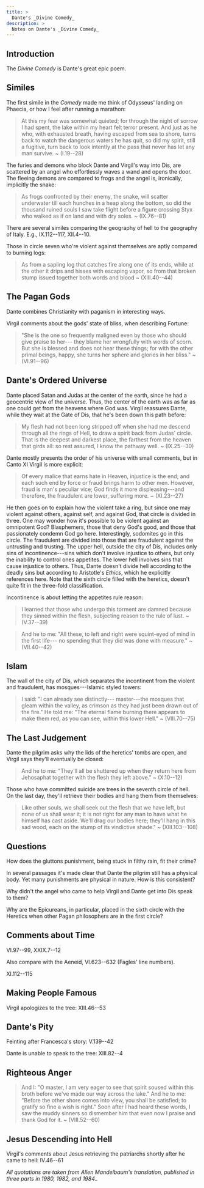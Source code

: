 ```yaml
---
title: >
  Dante's _Divine Comedy_
description: >
  Notes on Dante's _Divine Comedy_
---
```


## Introduction

The *Divine Comedy* is Dante's great epic poem.

## Similes

The first simile in the _Comedy_ made me think of Odysseus' landing on Phaecia, or how I feel after running a marathon:

>   At this my fear was somewhat quieted;
> for through the night of sorrow I had spent,
> the lake within my heart felt terror present.
>   And just as he who, with exhausted breath,
> having escaped from sea to shore, turns back
> to watch the dangerous waters he has quit,
>   so did my spirit, still a fugitive,
> turn back to look intently at the pass
> that never has let any man survive.
> ~ (I.19--28)

The furies and demons who block Dante and Virgil's way into Dis, are scattered by an angel who effortlessly waves a wand and opens the door. The fleeing demons are compared to frogs and the angel is, ironically, implicitly the snake:

>   As frogs confronted by their enemy,
> the snake, will scatter underwater till
> each hunches in a heap along the bottom,
>   so did the thousand ruined souls I saw
> take flight before a figure crossing Styx
> who walked as if on land and with dry soles.
> ~ (IX.76--81)

There are several similes comparing the geography of hell to the geography of Italy. E.g., IX.112--117, XII.4--10.

Those in circle seven who're violent against themselves are aptly compared to burning logs:

>   As from a sapling log that catches fire
> along one of its ends, while at the other
> it drips and hisses with escaping vapor,
>   so from that broken stump issued together
> both words and blood
> ~ (XIII.40--44)

## The Pagan Gods

Dante combines Christianity with paganism in interesting ways.

Virgil comments about the gods' state of bliss, when describing Fortune:

>   "She is the one so frequently maligned
> even by those who should give praise to her---
> they blame her wrongfully with words of scorn.
>   But she is blessed and does not hear these things;
> for with the other primal beings, happy,
> she turns her sphere and glories in her bliss."
> ~ (VI.91--96)

## Dante's Ordered Universe

Dante placed Satan and Judas at the center of the earth, since he had a geocentric view of the universe. Thus, the center of the earth was as far as one could get from the heavens where God was. Virgil reassures Dante, while they wait at the Gate of Dis, that he's been down this path before:

>   My flesh had not been long stripped off when she
> had me descend through all the rings of Hell,
> to draw a spirit back from Judas' circle.
>   That is the deepest and darkest place,
> the farthest from the heaven that girds all:
> so rest assured, I know the pathway well.
> ~ (IX.25--30)

Dante mostly presents the order of his universe with small comments, but in Canto XI Virgil is more explicit:

>   Of every malice that earns hate in Heaven,
> injustice is the end; and each such end
> by force or fraud brings harm to other men.
>   However, fraud is man's peculiar vice;
> God finds it more displeasing---and therefore,
> the fraudulent are lower, suffering more.
> ~ (XI.23--27)

He then goes on to explain how the violent take a ring, but since one may violent against others, against self, and against God, that circle is divided in three. One may wonder how it's possible to be violent against an omnipotent God? Blasphemers, those that deny God's good, and those that passionately condemn God go here. Interestingly, sodomites go in this circle. The fraudulent are divided into those that are fraudulent against the untrusting and trusting. The upper hell, outside the city of Dis, includes only sins of incontinence---sins which don't involve injustice to others, but only the inability to control ones appetites. The lower hell involves sins that cause injustice to others. Thus, Dante doesn't divide hell according to the deadly sins but according to Aristotle's _Ethics_, which he explicitly references here. Note that the sixth circle filled with the heretics, doesn't quite fit in the three-fold classification.

Incontinence is about letting the appetites rule reason:

>   I learned that those who undergo this torment
> are damned because they sinned within the flesh,
> subjecting reason to the rule of lust.
> ~ (V.37--39)

>   And he to me: "All these, to left and right
> were squint-eyed of mind in the first life---
> no spending that they did was done with measure."
> ~ (VII.40--42)

## Islam

The wall of the city of Dis, which separates the incontinent from the violent and fraudulent, has mosques---Islamic styled towers:

>   I said: "I can already see distinctly---
> master---the mosques that gleam within the valley,
> as crimson as they had just been drawn
>   out of the fire." He told me: "The eternal
> flame burning there appears to make them red,
> as you can see, within this lower Hell."
> ~ (VIII.70--75)

## The Last Judgement

Dante the pilgrim asks why the lids of the heretics' tombs are open, and Virgil says they'll eventually be closed:

> And he to me: "They'll all be shuttered up
> when they return here from Jehosaphat
> together with the flesh they left above."
> ~ (X.10--12)

Those who have committed suicide are trees in the seventh circle of hell. On the last day, they'll retrieve their bodies and hang them from themselves:

>   Like other souls, we shall seek out the flesh
> that we have left, but none of us shall wear it;
> it is not right for any man to have
>   what he himself has cast aside. We'll drag
> our bodies here; they'll hang in this sad wood,
> each on the stump of its vindictive shade."
> ~ (XIII.103--108)

## Questions

How does the gluttons punishment, being stuck in filthy rain, fit their crime?

In several passages it's made clear that Dante the pilgrim still has a physical body. Yet many punishments are physical in nature. How is this consistent?

Why didn't the angel who came to help Virgil and Dante get into Dis speak to them?

Why are the Epicureans, in particular, placed in the sixth circle with the Heretics when other Pagan philosophers are in the first circle?

## Comments about Time

VI.97--99, XXIX.7--12

Also compare with the Aeneid, VI.623--632 (Fagles' line numbers).

XI.112--115

## Making People Famous

Virgil apologizes to the tree: XIII.46--53

## Dante's Pity

Feinting after Francesca's story: V.139--42

Dante is unable to speak to the tree: XIII.82--4

## Righteous Anger

>   And I: "O master, I am very eager
> to see that spirit soused within this broth
> before we've made our way across the lake."
>   And he to me: "Before the other shore
> comes into view, you shall be satisfied;
> to gratify so fine a wish is right."
>   Soon after I had heard these words, I saw
> the muddy sinners so dismember him
> that even now I praise and thank God for it.
> ~ (VIII.52--60)

## Jesus Descending into Hell

Virgil's comments about Jesus retrieving the patriarchs shortly after he came to hell: IV.46--61

*All quotations are taken from Allen Mandelbaum's translation, published in three parts in 1980, 1982, and 1984..*
